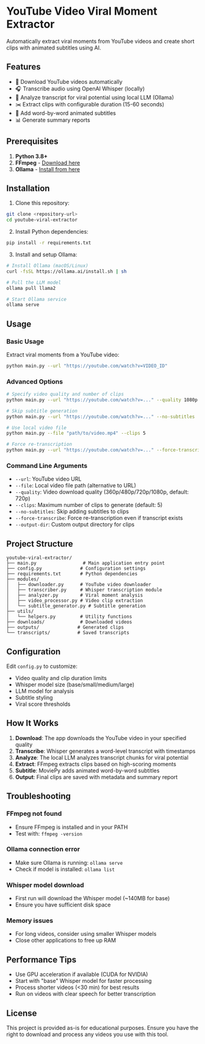 # YouTube Video Viral Moment Extractor

Automatically extract viral moments from YouTube videos and create short clips with animated subtitles using AI.

## Features

- 🎥 Download YouTube videos automatically
- 🎧 Transcribe audio using OpenAI Whisper (locally)
- 🤖 Analyze transcript for viral potential using local LLM (Ollama)
- ✂️ Extract clips with configurable duration (15-60 seconds)
- 🎨 Add word-by-word animated subtitles
- 📊 Generate summary reports

## Prerequisites

1. **Python 3.8+**
2. **FFmpeg** - [Download here](https://ffmpeg.org/download.html)
3. **Ollama** - [Install from here](https://ollama.ai/)

## Installation

1. Clone this repository:
```bash
git clone <repository-url>
cd youtube-viral-extractor
```

2. Install Python dependencies:
```bash
pip install -r requirements.txt
```

3. Install and setup Ollama:
```bash
# Install Ollama (macOS/Linux)
curl -fsSL https://ollama.ai/install.sh | sh

# Pull the LLM model
ollama pull llama2

# Start Ollama service
ollama serve
```

## Usage

### Basic Usage

Extract viral moments from a YouTube video:
```bash
python main.py --url "https://youtube.com/watch?v=VIDEO_ID"
```

### Advanced Options

```bash
# Specify video quality and number of clips
python main.py --url "https://youtube.com/watch?v=..." --quality 1080p --clips 3

# Skip subtitle generation
python main.py --url "https://youtube.com/watch?v=..." --no-subtitles

# Use local video file
python main.py --file "path/to/video.mp4" --clips 5

# Force re-transcription
python main.py --url "https://youtube.com/watch?v=..." --force-transcribe
```

### Command Line Arguments

- `--url`: YouTube video URL
- `--file`: Local video file path (alternative to URL)
- `--quality`: Video download quality (360p/480p/720p/1080p, default: 720p)
- `--clips`: Maximum number of clips to generate (default: 5)
- `--no-subtitles`: Skip adding subtitles to clips
- `--force-transcribe`: Force re-transcription even if transcript exists
- `--output-dir`: Custom output directory for clips

## Project Structure

```
youtube-viral-extractor/
├── main.py                 # Main application entry point
├── config.py              # Configuration settings
├── requirements.txt       # Python dependencies
├── modules/
│   ├── downloader.py      # YouTube video downloader
│   ├── transcriber.py     # Whisper transcription module
│   ├── analyzer.py        # Viral moment analysis
│   ├── video_processor.py # Video clip extraction
│   └── subtitle_generator.py # Subtitle generation
├── utils/
│   └── helpers.py         # Utility functions
├── downloads/             # Downloaded videos
├── outputs/              # Generated clips
└── transcripts/          # Saved transcripts
```

## Configuration

Edit `config.py` to customize:

- Video quality and clip duration limits
- Whisper model size (base/small/medium/large)
- LLM model for analysis
- Subtitle styling
- Viral score thresholds

## How It Works

1. **Download**: The app downloads the YouTube video in your specified quality
2. **Transcribe**: Whisper generates a word-level transcript with timestamps
3. **Analyze**: The local LLM analyzes transcript chunks for viral potential
4. **Extract**: FFmpeg extracts clips based on high-scoring moments
5. **Subtitle**: MoviePy adds animated word-by-word subtitles
6. **Output**: Final clips are saved with metadata and summary report

## Troubleshooting

### FFmpeg not found
- Ensure FFmpeg is installed and in your PATH
- Test with: `ffmpeg -version`

### Ollama connection error
- Make sure Ollama is running: `ollama serve`
- Check if model is installed: `ollama list`

### Whisper model download
- First run will download the Whisper model (~140MB for base)
- Ensure you have sufficient disk space

### Memory issues
- For long videos, consider using smaller Whisper models
- Close other applications to free up RAM

## Performance Tips

- Use GPU acceleration if available (CUDA for NVIDIA)
- Start with "base" Whisper model for faster processing
- Process shorter videos (<30 min) for best results
- Run on videos with clear speech for better transcription

## License

This project is provided as-is for educational purposes. Ensure you have the right to download and process any videos you use with this tool.